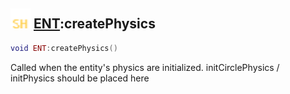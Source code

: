 ## <img src="../../.gitbook/assets/shared.png" width="32" height="32" /> [ENT](../ent/README.md):createPhysics

```lua
void ENT:createPhysics()
```

Called when the entity's physics are initialized. initCirclePhysics / initPhysics should be placed here
